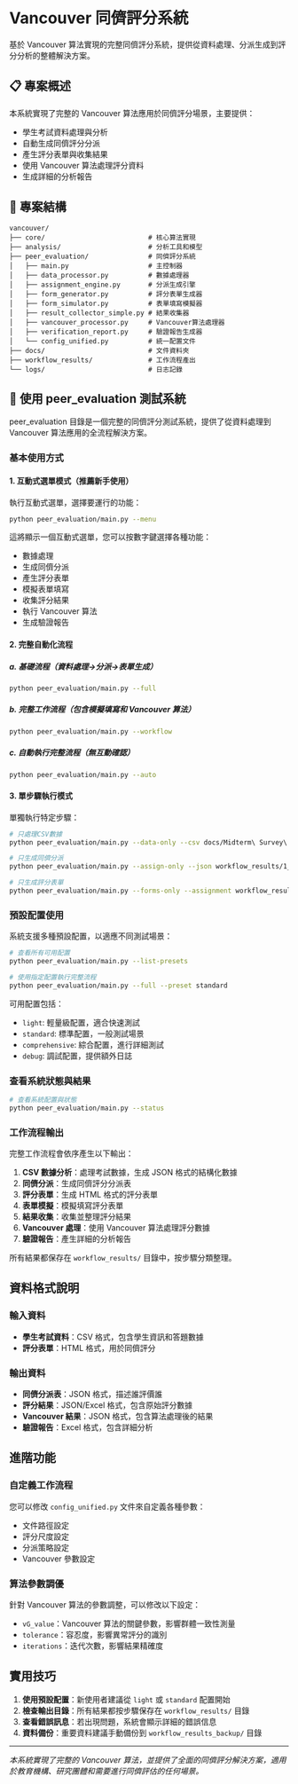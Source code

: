 # Vancouver 同儕評分系統

基於 Vancouver 算法實現的完整同儕評分系統，提供從資料處理、分派生成到評分分析的整體解決方案。

## 📋 專案概述

本系統實現了完整的 Vancouver 算法應用於同儕評分場景，主要提供：
- 學生考試資料處理與分析
- 自動生成同儕評分分派
- 產生評分表單與收集結果
- 使用 Vancouver 算法處理評分資料
- 生成詳細的分析報告

## 📁 專案結構

```
vancouver/
├── core/                          # 核心算法實現
├── analysis/                      # 分析工具和模型
├── peer_evaluation/               # 同儕評分系統
│   ├── main.py                    # 主控制器
│   ├── data_processor.py          # 數據處理器
│   ├── assignment_engine.py       # 分派生成引擎  
│   ├── form_generator.py          # 評分表單生成器
│   ├── form_simulator.py          # 表單填寫模擬器
│   ├── result_collector_simple.py # 結果收集器
│   ├── vancouver_processor.py     # Vancouver算法處理器
│   ├── verification_report.py     # 驗證報告生成器
│   └── config_unified.py          # 統一配置文件
├── docs/                          # 文件資料夾
├── workflow_results/              # 工作流程產出
└── logs/                          # 日志記錄
```

## 🚀 使用 peer_evaluation 測試系統

peer_evaluation 目錄是一個完整的同儕評分測試系統，提供了從資料處理到 Vancouver 算法應用的全流程解決方案。

### 基本使用方式

#### 1. 互動式選單模式（推薦新手使用）

執行互動式選單，選擇要運行的功能：

```bash
python peer_evaluation/main.py --menu
```

這將顯示一個互動式選單，您可以按數字鍵選擇各種功能：
- 數據處理
- 生成同儕分派
- 產生評分表單
- 模擬表單填寫
- 收集評分結果
- 執行 Vancouver 算法
- 生成驗證報告

#### 2. 完整自動化流程

##### a. 基礎流程（資料處理→分派→表單生成）
```bash
python peer_evaluation/main.py --full
```

##### b. 完整工作流程（包含模擬填寫和 Vancouver 算法）
```bash
python peer_evaluation/main.py --workflow
```

##### c. 自動執行完整流程（無互動確認）
```bash
python peer_evaluation/main.py --auto
```

#### 3. 單步驟執行模式

單獨執行特定步驟：

```bash
# 只處理CSV數據
python peer_evaluation/main.py --data-only --csv docs/Midterm\ Survey\ Student\ Analysis\ Report.csv

# 只生成同儕分派
python peer_evaluation/main.py --assign-only --json workflow_results/1_csv_analysis/midterm_data.json

# 只生成評分表單
python peer_evaluation/main.py --forms-only --assignment workflow_results/2_form_generation/peer_assignments.json
```

### 預設配置使用

系統支援多種預設配置，以適應不同測試場景：

```bash
# 查看所有可用配置
python peer_evaluation/main.py --list-presets

# 使用指定配置執行完整流程
python peer_evaluation/main.py --full --preset standard
```

可用配置包括：
- `light`: 輕量級配置，適合快速測試
- `standard`: 標準配置，一般測試場景 
- `comprehensive`: 綜合配置，進行詳細測試
- `debug`: 調試配置，提供額外日誌

### 查看系統狀態與結果

```bash
# 查看系統配置與狀態
python peer_evaluation/main.py --status
```

### 工作流程輸出

完整工作流程會依序產生以下輸出：
1. **CSV 數據分析**：處理考試數據，生成 JSON 格式的結構化數據
2. **同儕分派**：生成同儕評分分派表
3. **評分表單**：生成 HTML 格式的評分表單
4. **表單模擬**：模擬填寫評分表單
5. **結果收集**：收集並整理評分結果
6. **Vancouver 處理**：使用 Vancouver 算法處理評分數據
7. **驗證報告**：產生詳細的分析報告

所有結果都保存在 `workflow_results/` 目錄中，按步驟分類整理。

## 資料格式說明

### 輸入資料

- **學生考試資料**：CSV 格式，包含學生資訊和答題數據
- **評分表單**：HTML 格式，用於同儕評分

### 輸出資料

- **同儕分派表**：JSON 格式，描述誰評價誰
- **評分結果**：JSON/Excel 格式，包含原始評分數據
- **Vancouver 結果**：JSON 格式，包含算法處理後的結果
- **驗證報告**：Excel 格式，包含詳細分析

## 進階功能

### 自定義工作流程

您可以修改 `config_unified.py` 文件來自定義各種參數：
- 文件路徑設定
- 評分尺度設定
- 分派策略設定
- Vancouver 參數設定

### 算法參數調優

針對 Vancouver 算法的參數調整，可以修改以下設定：
- `vG_value`：Vancouver 算法的關鍵參數，影響群體一致性測量
- `tolerance`：容忍度，影響異常評分的識別
- `iterations`：迭代次數，影響結果精確度

## 實用技巧

1. **使用預設配置**：新使用者建議從 `light` 或 `standard` 配置開始
2. **檢查輸出目錄**：所有結果都按步驟保存在 `workflow_results/` 目錄
3. **查看錯誤訊息**：若出現問題，系統會顯示詳細的錯誤信息
4. **資料備份**：重要資料建議手動備份到 `workflow_results_backup/` 目錄

---

*本系統實現了完整的 Vancouver 算法，並提供了全面的同儕評分解決方案，適用於教育機構、研究團體和需要進行同儕評估的任何場景。*
